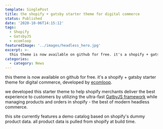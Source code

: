 ```yaml
---
template: SinglePost
title: the shopify + gatsby starter theme for digital commerce
status: Published
date: '2020-10-06T14:15:12'
tags:
  - Shopify
  - GatsbyJS
  - ecomloop
featuredImage: '../images/headless_hero.jpg'
excerpt: >-
  this theme is now available on github for free. it's a shopify + gatsby starter theme for digital commerce
categories:
  - category: News
---
```


this theme is now available on github for free. it's a shopify + gatsby starter theme for digital commerce, developed by [ecomloop](https://ecomloop.com).

we developed this starter theme to help shopify merchants deliver the best experience to customers by utilizing the ultra-fast [GatbyJS framework](https://gatsbyjs.org) while managing products and orders in shopify - the best of modern headless commerce.

this site currently features a demo catalog based on shopify's dummy product data. all product data is pulled from shopify at build time.
